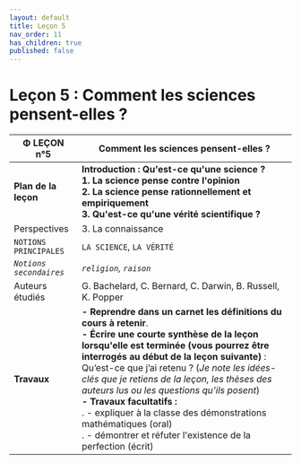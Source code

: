```yaml
---
layout: default
title: Leçon 5
nav_order: 11
has_children: true
published: false
---
```


# Leçon 5 : Comment les sciences pensent-elles ?



| Φ LEÇON n°5             | Comment les sciences pensent-elles ?                         |
| ----------------------- | ------------------------------------------------------------ |
| **Plan de la leçon**    | **Introduction : Qu'est-ce qu'une science ?<br /> 1. La science pense contre l'opinion<br /> 2. La science pense rationnellement et empiriquement <br />3. Qu'est-ce qu'une vérité scientifique ?** |
| Perspectives            | 3. La connaissance                                           |
| `NOTIONS PRINCIPALES`   | `LA SCIENCE`, `LA VÉRITÉ`                                    |
| *`Notions secondaires`* | *`religion`, `raison`*                                       |
| Auteurs étudiés         | G. Bachelard, C. Bernard, C. Darwin, B. Russell, K. Popper   |
| **Travaux**             | **- Reprendre dans un carnet les définitions du cours à retenir**. <br />**- Écrire une courte synthèse de la leçon lorsqu'elle est terminée (vous pourrez être interrogés au début de la leçon suivante)** : Qu’est-ce que j’ai retenu ? (*Je note les idées-clés que je retiens de la leçon, les thèses des auteurs lus ou les questions qu’ils posent*) <br />**- Travaux facultatifs :** <br />. - expliquer à la classe des démonstrations mathématiques (oral)<br />. - démontrer et réfuter l'existence de la perfection (écrit) |

